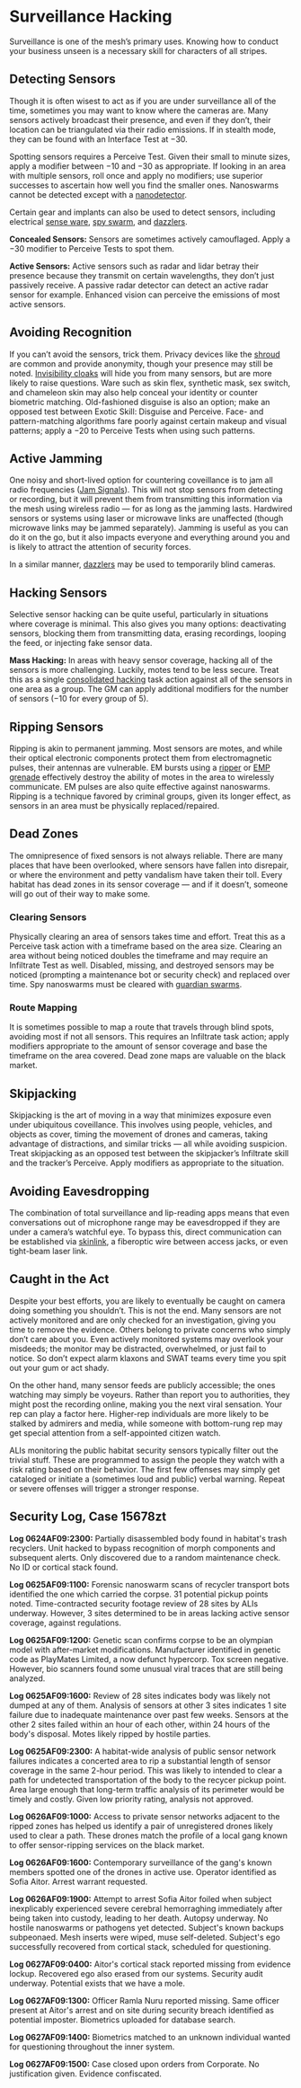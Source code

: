 # Surveillance Hacking

Surveillance is one of the mesh’s primary uses. Knowing how to conduct your business unseen is a necessary skill for characters of all stripes.

## Detecting Sensors

Though it is often wisest to act as if you are under surveillance all of the time, sometimes you may want to know where the cameras are. Many sensors actively broadcast their presence, and even if they don’t, their location can be triangulated via their radio emissions. If in stealth mode, they can be found with an Interface Test at −30.

Spotting sensors requires a Perceive Test. Given their small to minute sizes, apply a modifier between −10 and −30 as appropriate. If looking in an area with multiple sensors, roll once and apply no modifiers; use superior successes to ascertain how well you find the smaller ones. Nanoswarms cannot be detected except with a [nanodetector](../16/19-nanotech.md).

Certain gear and implants can also be used to detect sensors, including electrical [sense ware](../16/07-senses-and-sensors.md), [spy swarm](../16/20-nanoswarms-and-microswarms.md#swarms), and [dazzlers](../12/10-seeker-weapons-and-grenades.md#seeker-missiles-and-grenades).

**Concealed Sensors:** Sensors are sometimes actively camouflaged. Apply a −30 modifier to Perceive Tests to spot them.

**Active Sensors:** Active sensors such as radar and lidar betray their presence because they transmit on certain wavelengths, they don’t just passively receive. A passive radar detector can detect an active radar sensor for example. Enhanced vision can perceive the emissions of most active sensors.

## Avoiding Recognition

If you can’t avoid the sensors, trick them. Privacy devices like the [shroud](../16/17-espionage-and-security-tech.md) are common and provide anonymity, though your presence may still be noted. [Invisibility cloaks](../16/17-espionage-and-security-tech.md) will hide you from many sensors, but are more likely to raise questions. Ware such as skin flex, synthetic mask, sex switch, and chameleon skin may also help conceal your identity or counter biometric matching. Old-fashioned disguise is also an option; make an opposed test between Exotic Skill: Disguise and Perceive. Face- and pattern-matching algorithms fare poorly against certain makeup and visual patterns; apply a −20 to Perceive Tests when using such patterns.

## Active Jamming

One noisy and short-lived option for countering coveillance is to jam all radio frequencies ([Jam Signals](../13/13-system-subversion.md#jam-signals)). This will not stop sensors from detecting or recording, but it will prevent them from transmitting this information via the mesh using wireless radio — for as long as the jamming lasts. Hardwired sensors or systems using laser or microwave links are unaffected (though microwave links may be jammed separately). Jamming is useful as you can do it on the go, but it also impacts everyone and everything around you and is likely to attract the attention of security forces.

In a similar manner, [dazzlers](../12/10-seeker-weapons-and-grenades.md#seeker-missiles-and-grenades) may be used to temporarily blind cameras.

## Hacking Sensors

Selective sensor hacking can be quite useful, particularly in situations where coverage is minimal. This also gives you many options: deactivating sensors, blocking them from transmitting data, erasing recordings, looping the feed, or injecting fake sensor data.

**Mass Hacking:** In areas with heavy sensor coverage, hacking all of the sensors is more challenging. Luckily, motes tend to be less secure. Treat this as a single [consolidated hacking](../13/11-hacking.md#consolidated-hacking) task action against all of the sensors in one area as a group. The GM can apply additional modifiers for the number of sensors (−10 for every group of 5).

## Ripping Sensors

Ripping is akin to permanent jamming. Most sensors are motes, and while their optical electronic components protect them from electromagnetic pulses, their antennas are vulnerable. EM bursts using a [ripper](../16/17-espionage-and-security-tech.md) or [EMP grenade](../12/10-seeker-weapons-and-grenades.md#seeker-missiles-and-grenades) effectively destroy the ability of motes in the area to wirelessly communicate. EM pulses are also quite effective against nanoswarms. Ripping is a technique favored by criminal groups, given its longer effect, as sensors in an area must be physically replaced/repaired.

## Dead Zones

The omnipresence of fixed sensors is not always reliable. There are many places that have been overlooked, where sensors have fallen into disrepair, or where the environment and petty vandalism have taken their toll. Every habitat has dead zones in its sensor coverage — and if it doesn’t, someone will go out of their way to make some.

### Clearing Sensors

Physically clearing an area of sensors takes time and effort. Treat this as a Perceive task action with a timeframe based on the area size. Clearing an area without being noticed doubles the timeframe and may require an Infiltrate Test as well. Disabled, missing, and destroyed sensors may be noticed (prompting a maintenance bot or security check) and replaced over time. Spy nanoswarms must be cleared with [guardian swarms](../16/20-nanoswarms-and-microswarms.md#swarms).

### Route Mapping

It is sometimes possible to map a route that travels through blind spots, avoiding most if not all sensors. This requires an Infiltrate task action; apply modifiers appropriate to the amount of sensor coverage and base the timeframe on the area covered. Dead zone maps are valuable on the black market.

## Skipjacking

Skipjacking is the art of moving in a way that minimizes exposure even under ubiquitous coveillance. This involves using people, vehicles, and objects as cover, timing the movement of drones and cameras, taking advantage of distractions, and similar tricks — all while avoiding suspicion. Treat skipjacking as an opposed test between the skipjacker’s Infiltrate skill and the tracker’s Perceive. Apply modifiers as appropriate to the situation.

## Avoiding Eavesdropping

The combination of total surveillance and lip-reading apps means that even conversations out of microphone range may be eavesdropped if they are under a camera’s watchful eye. To bypass this, direct communication can be established via [skinlink](../16/11-physical-augmentations.md), a fiberoptic wire between access jacks, or even tight-beam laser link.

<!-- CLEANED blockquote -->

## Caught in the Act

Despite your best efforts, you are likely to eventually be caught on camera doing something you shouldn’t. This is not the end. Many sensors are not actively monitored and are only checked for an investigation, giving you time to remove the evidence. Others belong to private concerns who simply don’t care about you. Even actively monitored systems may overlook your misdeeds; the monitor may be distracted, overwhelmed, or just fail to notice. So don’t expect alarm klaxons and SWAT teams every time you spit out your gum or act shady.

On the other hand, many sensor feeds are publicly accessible; the ones watching may simply be voyeurs. Rather than report you to authorities, they might post the recording online, making you the next viral sensation. Your rep can play a factor here. Higher-rep individuals are more likely to be stalked by admirers and media, while someone with bottom-rung rep may get special attention from a self-appointed citizen watch.

ALIs monitoring the public habitat security sensors typically filter out the trivial stuff. These are programmed to assign the people they watch with a risk rating based on their behavior. The first few offenses may simply get cataloged or initiate a (sometimes loud and public) verbal warning. Repeat or severe offenses will trigger a stronger response.

<!-- CLEANED /blockquote -->

<!-- CLEANED blockquote -->

## Security Log, Case 15678zt

**Log 0624AF09:2300:** Partially disassembled body found in habitat's trash recyclers. Unit hacked to bypass recognition of morph components and subsequent alerts. Only discovered due to a random maintenance check. No ID or cortical stack found.

**Log 0625AF09:1100:** Forensic nanoswarm scans of recycler transport bots identified the one which carried the corpse. 31 potential pickup points noted. Time-contracted security footage review of 28 sites by ALIs underway. However, 3 sites determined to be in areas lacking active sensor coverage, against regulations.

**Log 0625AF09:1200:** Genetic scan confirms corpse to be an olympian model with after-market modifications. Manufacturer identified in genetic code as PlayMates Limited, a now defunct hypercorp. Tox screen negative. However, bio scanners found some unusual viral traces that are still being analyzed.

**Log 0625AF09:1600:** Review of 28 sites indicates body was likely not dumped at any of them. Analysis of sensors at other 3 sites indicates 1 site failure due to inadequate maintenance over past few weeks. Sensors at the other 2 sites failed within an hour of each other, within 24 hours of the body's disposal. Motes likely ripped by hostile parties.

**Log 0625AF09:2300:** A habitat-wide analysis of public sensor network failures indicates a concerted area to rip a substantial length of sensor coverage in the same 2-hour period. This was likely to intended to clear a path for undetected transportation of the body to the recycer pickup point. Area large enough that long-term traffic analysis of its perimeter would be timely and costly. Given low priority rating, analysis not approved.

**Log 0626AF09:1000:** Access to private sensor networks adjacent to the ripped zones has helped us identify a pair of unregistered drones likely used to clear a path. These drones match the profile of a local gang known to offer sensor-ripping services on the black market.

**Log 0626AF09:1600:** Contemporary surveillance of the gang's known members spotted one of the drones in active use. Operator identified as Sofia Aitor. Arrest warrant requested.

**Log 0626AF09:1900:** Attempt to arrest Sofia Aitor foiled when subject inexplicably experienced severe cerebral hemorraghing immediately after being taken into custody, leading to her death. Autopsy underway. No hostile nanoswarms or pathogens yet detected. Subject's known backups subpeonaed. Mesh inserts were wiped, muse self-deleted. Subject's ego successfully recovered from cortical stack, scheduled for questioning.

**Log 0627AF09:0400:** Aitor's cortical stack reported missing from evidence lockup. Recovered ego also erased from our systems. Security audit underway. Potential exists that we have a mole.

**Log 0627AF09:1300:** Officer Ramla Nuru reported missing. Same officer present at Aitor's arrest and on site during security breach identified as potential imposter. Biometrics uploaded for database search.

**Log 0627AF09:1400:** Biometrics matched to an unknown individual wanted for questioning throughout the inner system.

**Log 0627AF09:1500:** Case closed upon orders from Corporate. No justification given. Evidence confiscated.

<!-- CLEANED /blockquote -->

